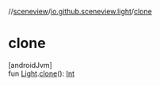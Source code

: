 //[sceneview](../../index.md)/[io.github.sceneview.light](index.md)/[clone](clone.md)

# clone

[androidJvm]\
fun [Light](index.md#1927638868%2FClasslikes%2F-1571379623).[clone](clone.md)(): [Int](https://kotlinlang.org/api/latest/jvm/stdlib/kotlin/-int/index.html)
